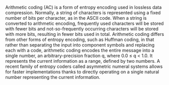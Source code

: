 Arithmetic coding (AC) is a form of entropy encoding used in lossless data compression. Normally, a string of characters is represented using a fixed number of bits per character, as in the ASCII code. When a string is converted to arithmetic encoding, frequently used characters will be stored with fewer bits and not-so-frequently occurring characters will be stored with more bits, resulting in fewer bits used in total. Arithmetic coding differs from other forms of entropy encoding, such as Huffman coding, in that rather than separating the input into component symbols and replacing each with a code, arithmetic coding encodes the entire message into a single number, an arbitrary-precision fraction q, where 0.0 ≤ q < 1.0. It represents the current information as a range, defined by two numbers. A recent family of entropy coders called asymmetric numeral systems allows for faster implementations thanks to directly operating on a single natural number representing the current information.

